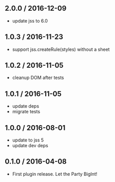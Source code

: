 ## 2.0.0 / 2016-12-09

- update jss to 6.0

## 1.0.3 / 2016-11-23

- support jss.createRule(styles) without a sheet

## 1.0.2 / 2016-11-05

- cleanup DOM after tests

## 1.0.1 / 2016-11-05

- update deps
- migrate tests

## 1.0.0 / 2016-08-01

- update to jss 5
- update dev deps

## 0.1.0 / 2016-04-08

- First plugin release. Let the Party BigInt!
